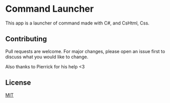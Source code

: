 # Command Launcher

This app is a launcher of command made with C#, and CsHtml, Css.

## Contributing
Pull requests are welcome. For major changes, please open an issue first to discuss what you would like to change.

Also thanks to Pierrick for his help <3

## License
[MIT](https://choosealicense.com/licenses/mit/)
